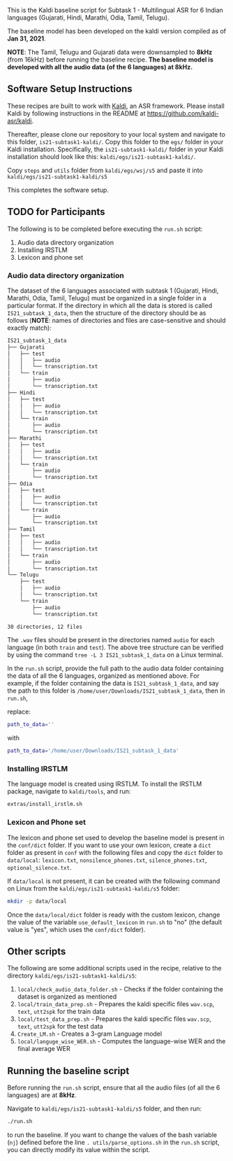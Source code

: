 

This is the Kaldi baseline script for Subtask 1 - Multilingual ASR for 6 Indian languages (Gujarati, Hindi, Marathi, Odia, Tamil, Telugu).

The baseline model has been developed on the kaldi version compiled as of __Jan 31, 2021__.

**NOTE**: The Tamil, Telugu and Gujarati data were downsampled to **8kHz** (from 16kHz) before running the baseline recipe. **The baseline model is developed with all the audio data (of the 6 languages) at 8kHz.**

## Software Setup Instructions
These recipes are built to work with [Kaldi](https://github.com/kaldi-asr/kaldi), an ASR framework. Please install Kaldi by following instructions in the README at https://github.com/kaldi-asr/kaldi.

Thereafter, please clone our repository to your local system and navigate to this folder, `is21-subtask1-kaldi/`. Copy this folder to the `egs/` folder in your Kaldi installation. Specifically, the `is21-subtask1-kaldi/` folder in your Kaldi installation should look like this: `kaldi/egs/is21-subtask1-kaldi/`.

Copy `steps` and `utils` folder from `kaldi/egs/wsj/s5` and paste it into `kaldi/egs/is21-subtask1-kaldi/s5`

This completes the software setup.

## TODO for Participants

The following is to be completed before executing the `run.sh` script:
1. Audio data directory organization
2. Installing IRSTLM
3. Lexicon and phone set

### Audio data directory organization
The dataset of the 6 languages associated with subtask 1 (Gujarati, Hindi, Marathi, Odia, Tamil, Telugu) must be organized in a single folder in a particular format. If the directory in which all the data is stored is called `IS21_subtask_1_data`, then the structure of the directory should be as follows (__NOTE__: names of directories and files are case-sensitive and should exactly match):
```bash
IS21_subtask_1_data
├── Gujarati
│   ├── test
│   │   ├── audio
│   │   └── transcription.txt
│   └── train
│       ├── audio
│       └── transcription.txt
├── Hindi
│   ├── test
│   │   ├── audio
│   │   └── transcription.txt
│   └── train
│       ├── audio
│       └── transcription.txt
├── Marathi
│   ├── test
│   │   ├── audio
│   │   └── transcription.txt
│   └── train
│       ├── audio
│       └── transcription.txt
├── Odia
│   ├── test
│   │   ├── audio
│   │   └── transcription.txt
│   └── train
│       ├── audio
│       └── transcription.txt
├── Tamil
│   ├── test
│   │   ├── audio
│   │   └── transcription.txt
│   └── train
│       ├── audio
│       └── transcription.txt
└── Telugu
    ├── test
    │   ├── audio
    │   └── transcription.txt
    └── train
        ├── audio
        └── transcription.txt

30 directories, 12 files
```
The `.wav` files should be present in the directories named `audio` for each language (in both `train` and `test`). The above tree structure can be verified by using the command `tree -L 3 IS21_subtask_1_data` on a Linux terminal.

In the `run.sh` script, provide the full path to the audio data folder containing the data of all the 6 languages, organized as mentioned above. For example, if the folder containing the data is `IS21_subtask_1_data`, and say the path to this folder is `/home/user/Downloads/IS21_subtask_1_data`, then in `run.sh`, 
 
 replace:
```bash
path_to_data=''
```
with 
```bash
path_to_data='/home/user/Downloads/IS21_subtask_1_data'
```
### Installing IRSTLM

The language model is created using IRSTLM. To install the IRSTLM package, navigate to `kaldi/tools`, and run:
```bash
extras/install_irstlm.sh
```

### Lexicon and Phone set

The lexicon and phone set used to develop the baseline model is present in the `conf/dict` folder. If you want to use your own lexicon, create a `dict` folder as present in `conf` with the following files and copy the `dict` folder to `data/local`: `lexicon.txt`, `nonsilence_phones.txt`, `silence_phones.txt`, `optional_silence.txt`.

If `data/local` is not present, it can be created with the following command on Linux from the `kaldi/egs/is21-subtask1-kaldi/s5` folder:

```bash
mkdir -p data/local
```
Once the `data/local/dict` folder is ready with the custom lexicon, change the value of the variable `use_default_lexicon` in `run.sh` to "no"  (the default value is "yes", which uses the `conf/dict` folder).


## Other scripts

The following are some additional scripts used in the recipe, relative to the directory `kaldi/egs/is21-subtask1-kaldi/s5`:
1) `local/check_audio_data_folder.sh` - Checks if the folder containing the dataset is organized as mentioned
2) `local/train_data_prep.sh` - Prepares the kaldi specific files `wav.scp`, `text`, `utt2spk` for the train data
3) `local/test_data_prep.sh` - Prepares the kaldi specific files `wav.scp`, `text`, `utt2spk` for the test data
4) `Create_LM.sh` - Creates a 3-gram Language model
5) `local/languge_wise_WER.sh` - Computes the language-wise WER and the final average WER

## Running the baseline script

Before running the `run.sh` script, ensure that all the audio files (of all the 6 languages) are at **8kHz**.

Navigate to `kaldi/egs/is21-subtask1-kaldi/s5` folder, and then run:
```bash
./run.sh
```
to run the baseline. If you want to change the values of the bash variable (`nj`) defined before the line 
`. utils/parse_options.sh` in the `run.sh` script, you can directly modify its value within the script.
